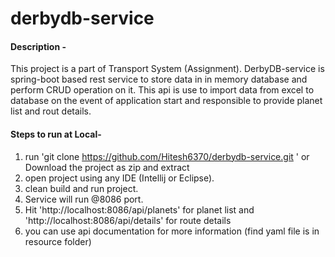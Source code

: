 # derbydb-service

#### Description - 
This project is a part of Transport System (Assignment). DerbyDB-service is spring-boot based rest service to store data in in memory database and perform CRUD operation on it. This api is use to import data from excel to database on the event of application start and responsible to provide planet list and rout details.

#### Steps to run at Local-
1. run 'git clone https://github.com/Hitesh6370/derbydb-service.git ' or Download the project as zip and extract  
2. open project using any IDE (Intellij or Eclipse).   
3. clean build and run project.   
4. Service will run @8086 port.    
5. Hit 'http://localhost:8086/api/planets' for planet list and 'http://localhost:8086/api/details' for route details   
6. you can use api documentation for more information (find yaml file is in resource folder)   

